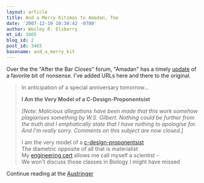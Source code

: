 ```yaml
---
layout: article
title: And a Merry Kitzmas to Amadan, Too
date: '2007-12-19 10:30:42 -0700'
author: Wesley R. Elsberry
mt_id: 3465
blog_id: 2
post_id: 3465
basename: and_a_merry_kit
---
```

Over the the "After the Bar Closes" forum, "Amadan" has a timely [update](http://www.antievolution.org/cgi-bin/ikonboard/ikonboard.cgi?act=SP;f=14;t=1274;p=89125) of a favorite bit of nonsense. I've added URLs here and there to the original.

> In anticipation of a special anniversary tomorrow...
> 
> **I Am the Very Model of a C-Design-Proponentsist**
> 
> _\[Note: Malicious allegations have been made that this work somehow plagiarises something by W.S. Gilbert. Nothing could be further from the truth and I emphatically state that I have nothing to apologise for. And I'm really sorry. Comments on this subject are now closed.\]_
> 
> I am the very model of a [c-design-proponentsist](http://www.pandasthumb.org/archives/2005/11/missing_link_cd.html)<br />
> The diametric opposite of all that is materialist<br />
> My [engineering cert](http://scienceblogs.com/pharyngula/2006/02/the_salem_hypothesis.php) allows me call myself a scientist - <br />
> We won't discuss those classes in Biology I might have missed

Continue reading at the [Austringer](http://austringer.net/wp/index.php/2007/12/19/guest-poem-amadans-i-am-the-very-model-of-a-c-design-proponentsist/)
